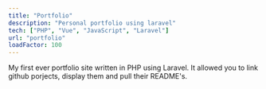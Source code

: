 ```yaml
---
title: "Portfolio"
description: "Personal portfolio using laravel"
tech: ["PHP", "Vue", "JavaScript", "Laravel"]
url: "portfolio"
loadFactor: 100
---
```


My first ever portfolio site written in PHP using Laravel. It allowed
you to link github porjects, display them and pull their README's.
